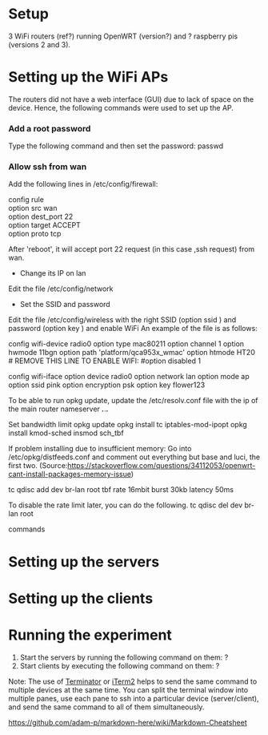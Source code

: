 # Setup

3 WiFi routers (ref?) running OpenWRT (version?) and ? raspberry pis (versions 2 and 3).


# Setting up the WiFi APs
The routers did not have a web interface (GUI) due to lack of space on the device. Hence, the following commands were used to set up the AP.
### Add a root password <br>
  Type the following command and then set the password: passwd <br>
### Allow ssh from wan <br> 
  Add the following lines in /etc/config/firewall: <br>  
  <p>
  config rule                     <br>
  option src              wan     <br>  
  option dest_port        22      <br>  
  option target           ACCEPT  <br>  
  option proto            tcp     <br>
  </p>
  After 'reboot', it will accept port 22 request (in this case ,ssh request) from wan. <br>
  
  * Change its IP on lan
  
  Edit the file /etc/config/network
  
  * Set the SSID and password
  
  Edit the file /etc/config/wireless with the right SSID (option ssid <ssid>) and password (option key <password>) and enable   WiFi An example of the file is as follows:
  
  config wifi-device  radio0
        option type     mac80211
        option channel  1
        option hwmode   11bgn
        option path     'platform/qca953x_wmac'
        option htmode   HT20
        # REMOVE THIS LINE TO ENABLE WIFI:
        #option disabled 1

config wifi-iface
        option device   radio0
        option network  lan
        option mode     ap
        option ssid     pink
        option encryption psk
        option key flower123

To be able to run opkg update, update the /etc/resolv.conf file with the ip of the main router
nameserver ***.***.***.***

Set bandwidth limit
opkg update
opkg install tc iptables-mod-ipopt
opkg install kmod-sched
insmod sch_tbf

If problem installing due to insufficient memory:
Go into /etc/opkg/distfeeds.conf and comment out everything but base and luci, the first two. (Source:https://stackoverflow.com/questions/34112053/openwrt-cant-install-packages-memory-issue)

tc qdisc add dev br-lan root tbf rate 16mbit burst 30kb latency 50ms

To disable the rate limit later, you can do the following.
tc qdisc del dev br-lan root



commands

# Setting up the servers 


# Setting up the clients

# Running the experiment
1. Start the servers by running the following command on them:
   ?
2. Start clients by executing the following command on them:
   ?

Note: The use of [Terminator](https://linux.die.net/man/1/terminator) or [iTerm2](https://www.iterm2.com/) helps to send the same command to multiple devices at the same time. You can split the terminal window into multiple panes, use each pane to ssh into a particular device (server/client), and send the same command to all of them simultaneously.


https://github.com/adam-p/markdown-here/wiki/Markdown-Cheatsheet

